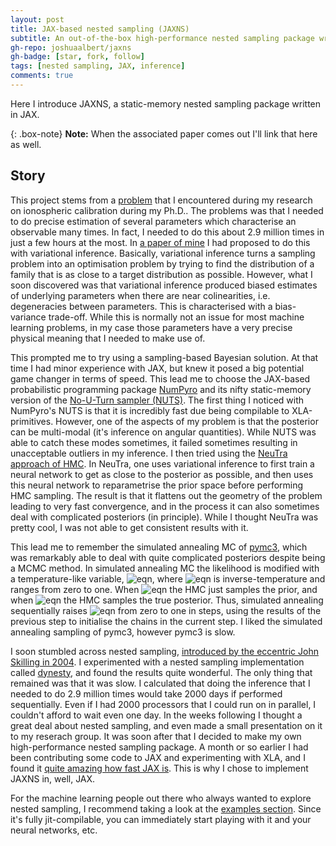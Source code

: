 ```yaml
---
layout: post
title: JAX-based nested sampling (JAXNS)
subtitle: An out-of-the-box high-performance nested sampling package written in XLA-primitives
gh-repo: joshuaalbert/jaxns
gh-badge: [star, fork, follow]
tags: [nested sampling, JAX, inference]
comments: true
---
```


Here I introduce JAXNS, a static-memory nested sampling package written in JAX.

{: .box-note}
**Note:** When the associated paper comes out I'll link that here as well.

## Story

This project stems from a [problem](joshuaalbert.github.io/2020-03-01-systematics) that I encountered during my research on ionospheric calibration during my Ph.D..
The problems was that I needed to do precise estimation of several parameters which characterise an observable many times.
In fact, I needed to do this about 2.9 million times in just a few hours at the most.
In [a paper of mine](https://ui.adsabs.harvard.edu/abs/2020A%26A...635A.147A/abstract) I had proposed to do this with variational inference.
Basically, variational inference turns a sampling problem into an optimisation problem by trying to find the distribution of a family that is as close to a target distribution as possible.
However, what I soon discovered was that variational inference produced biased estimates of underlying parameters when there are near colinearities, i.e. degeneracies between parameters.
This is characterised with a bias-variance trade-off.
While this is normally not an issue for most machine learning problems, in my case those parameters have a very precise physical meaning that I needed to make use of.

This prompted me to try using a sampling-based Bayesian solution.
At that time I had minor experience with JAX, but knew it posed a big potential game changer in terms of speed.
This lead me to choose the JAX-based probabilistic programming package [NumPyro](https://github.com/pyro-ppl/numpyro) and its nifty static-memory version of the [No-U-Turn sampler (NUTS)](https://arxiv.org/abs/1111.4246).
The first thing I noticed with NumPyro's NUTS is that it is incredibly fast due being compilable to XLA-primitives.
However, one of the aspects of my problem is that the posterior can be multi-modal (it's inference on angular quantities).
While NUTS was able to catch these modes sometimes, it failed sometimes resulting in unacceptable outliers in my inference.
I then tried using the [NeuTra approach of HMC](https://arxiv.org/abs/1903.03704).
In NeuTra, one uses variational inference to first train a neural network to get as close to the posterior as possible, and then uses this neural network to reparametrise the prior space before performing HMC sampling.
The result is that it flattens out the geometry of the problem leading to very fast convergence, and in the process it can also sometimes deal with complicated posteriors (in principle).
While I thought NeuTra was pretty cool, I was not able to get consistent results with it.

This lead me to remember the simulated annealing MC of [pymc3](https://docs.pymc.io/), which was remarkably able to deal with quite complicated posteriors despite being a MCMC method.
In simulated annealing MC the likelihood is modified with a temperature-like variable, ![eqn](https://latex.codecogs.com/gif.latex?p(y\mid\theta)&space;\to&space;\left(p(y\mid\theta)\right)^\beta), where ![eqn](https://latex.codecogs.com/gif.latex?\beta) is inverse-temperature and ranges from zero to one.
When ![eqn](https://latex.codecogs.com/gif.latex?\beta=1) the HMC just samples the prior, and when ![eqn](https://latex.codecogs.com/gif.latex?\beta=0) the HMC samples the true posterior.
Thus, simulated annealing sequentially raises ![eqn](https://latex.codecogs.com/gif.latex?\beta) from zero to one in steps, using the results of the previous step to initialise the chains in the current step.
I liked the simulated annealing sampling of pymc3, however pymc3 is slow.

I soon stumbled across nested sampling, [introduced by the eccentric John Skilling in 2004](https://ui.adsabs.harvard.edu/abs/2004AIPC..735..395S/abstract).
I experimented with a nested sampling implementation called [dynesty](https://github.com/joshspeagle/dynesty), and found the results quite wonderful.
The only thing that remained was that it was slow.
I calculated that doing the inference that I needed to do 2.9 million times would take 2000 days if performed sequentially.
Even if I had 2000 processors that I could run on in parallel, I couldn't afford to wait even one day.
In the weeks following I thought a great deal about nested sampling, and even made a small presentation on it to my reserach group.
It was soon after that I decided to make my own high-performance nested sampling package.
A month or so earlier I had been contributing some code to JAX and experimenting with XLA, and I found it [quite amazing how fast JAX is](https://cloud.google.com/blog/products/ai-machine-learning/google-breaks-ai-performance-records-in-mlperf-with-worlds-fastest-training-supercomputer).
This is why I chose to implement JAXNS in, well, JAX.

For the machine learning people out there who always wanted to explore nested sampling, I recommend taking a look at the [examples section](https://github.com/Joshuaalbert/jaxns/tree/master/jaxns/examples).
Since it's fully jit-compilable, you can immediately start playing with it and your neural networks, etc.
